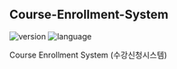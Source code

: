 Course-Enrollment-System
---
![version](https://img.shields.io/badge/Version-1.0.0-green.svg)
![language](https://img.shields.io/badge/Language-Java-Blue.svg)

Course Enrollment System (수강신청시스템)
